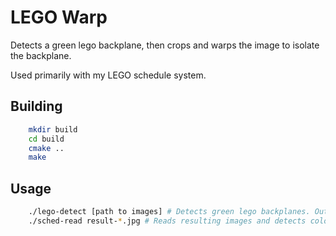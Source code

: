 # LEGO Warp

Detects a green lego backplane, then crops and warps the image to isolate the backplane.

Used primarily with my LEGO schedule system.

## Building
```bash
    mkdir build
    cd build
    cmake ..
    make
```

## Usage
```bash
    ./lego-detect [path to images] # Detects green lego backplanes. Outputs images as result-[000-999].jpg
    ./sched-read result-*.jpg # Reads resulting images and detects color of brick in each spot. Hardcoded to 64x32 resolution for now.
```
